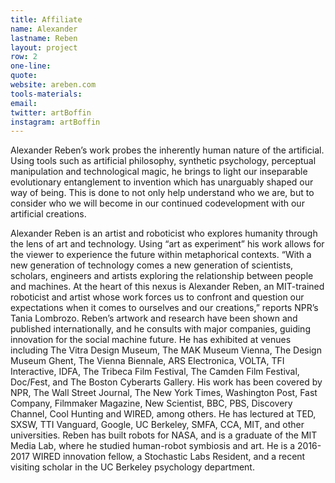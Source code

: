 ```yaml
---
title: Affiliate
name: Alexander
lastname: Reben
layout: project
row: 2
one-line: 
quote: 
website: areben.com
tools-materials: 
email: 
twitter: artBoffin
instagram: artBoffin
---
```


Alexander Reben’s work probes the inherently human nature of the artificial. Using tools such as artificial philosophy, synthetic psychology, perceptual manipulation and technological magic, he brings to light our inseparable evolutionary entanglement to invention which has unarguably shaped our way of being. This is done to not only help understand who we are, but to consider who we will become in our continued codevelopment with our artificial creations.

Alexander Reben is an artist and roboticist who explores humanity through the lens of art and technology. Using “art as experiment” his work allows for the viewer to experience the future within metaphorical contexts. “With a new generation of technology comes a new generation of scientists, scholars, engineers and artists exploring the relationship between people and machines. At the heart of this nexus is Alexander Reben, an MIT-trained roboticist and artist whose work forces us to confront and question our expectations when it comes to ourselves and our creations,” reports NPR’s Tania Lombrozo. Reben’s artwork and research have been shown and published internationally, and he consults with major companies, guiding innovation for the social machine future. He has exhibited at venues including The Vitra Design Museum, The MAK Museum Vienna, The Design Museum Ghent, The Vienna Biennale, ARS Electronica, VOLTA, TFI Interactive, IDFA, The Tribeca Film Festival, The Camden Film Festival, Doc/Fest, and The Boston Cyberarts Gallery. His work has been covered by NPR, The Wall Street Journal, The New York Times, Washington Post, Fast Company, Filmmaker Magazine, New Scientist, BBC, PBS, Discovery Channel, Cool Hunting and WIRED, among others. He has lectured at TED, SXSW, TTI Vanguard, Google, UC Berkeley, SMFA, CCA, MIT, and other universities. Reben has built robots for NASA, and is a graduate of the MIT Media Lab, where he studied human-robot symbiosis and art. He is a 2016-2017 WIRED innovation fellow, a Stochastic Labs Resident, and a recent visiting scholar in the UC Berkeley psychology department.